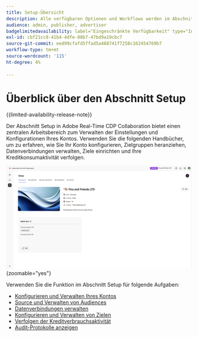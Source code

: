 ```yaml
---
title: Setup-Übersicht
description: Alle verfügbaren Optionen und Workflows werden im Abschnitt „Setup“ von Adobe Real-Time CDP Collaboration behandelt.
audience: admin, publisher, advertiser
badgelimitedavailability: label="Eingeschränkte Verfügbarkeit" type="Informative" url="https://helpx.adobe.com/legal/product-descriptions/real-time-customer-data-platform-collaboration.html newtab=true"
exl-id: cbf21cc8-41b4-4dfe-88b7-47bd9a19cbc7
source-git-commit: eed99cfafd5ffad5a468741f7258c162454769b7
workflow-type: tm+mt
source-wordcount: '115'
ht-degree: 4%

---
```


# Überblick über den Abschnitt Setup

{{limited-availability-release-note}}

Der Abschnitt Setup in Adobe Real-Time CDP Collaboration bietet einen zentralen Arbeitsbereich zum Verwalten der Einstellungen und Konfigurationen Ihres Kontos. Verwenden Sie die folgenden Handbücher, um zu erfahren, wie Sie Ihr Konto konfigurieren, Zielgruppen heranziehen, Datenverbindungen verwalten, Ziele einrichten und Ihre Kreditkonsumaktivität verfolgen.

![Der Arbeitsbereich „Einrichten“ einer Organisation, der einen Überblick über die aktuellen Einstellungen gibt.](/help/assets/setup/set-up-overview.png){zoomable="yes"}

Verwenden Sie die Funktion im Abschnitt Setup für folgende Aufgaben:

* [Konfigurieren und Verwalten Ihres Kontos](/help/guide/setup/onboard-account.md)
* [Source und Verwalten von Audiences](/help/guide/setup/onboard-audiences.md)
* [Datenverbindungen verwalten](/help/guide/setup/manage-data-connection.md)
* [Konfigurieren und Verwalten von Zielen](/help/guide/setup/manage-destinations.md)
* [Verfolgen der Kreditverbrauchsaktivität](/help/guide/setup/my-activity.md)
* [Audit-Protokolle anzeigen](/help/guide/setup/audit-logs.md)
